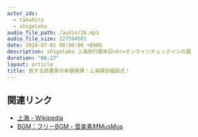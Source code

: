 ```yaml
---
actor_ids:
  - takahiro
  - shigetaka
audio_file_path: /audio/26.mp3
audio_file_size: 127594501
date: 2018-07-01 00:00:00 +0900
description: shigetaka 上海旅行顛末記<br>オンラインチェックインの罠
duration: "66:27"
layout: article
title: 旅する読書家の本領発揮！上海探訪福田式！
---
```


## 関連リンク

- [上海 - Wikipedia](https://ja.wikipedia.org/wiki/%E4%B8%8A%E6%B5%B7%E5%B8%82)
- [BGM：フリーBGM・音楽素材MusMus](http://musmus.main.jp/)
